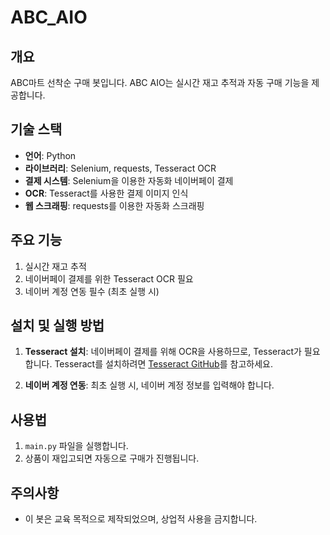 # ABC_AIO

## 개요
ABC마트 선착순 구매 봇입니다. ABC AIO는 실시간 재고 추적과 자동 구매 기능을 제공합니다.

## 기술 스택
- **언어**: Python
- **라이브러리**: Selenium, requests, Tesseract OCR
- **결제 시스템**: Selenium을 이용한 자동화 네이버페이 결제
- **OCR**: Tesseract를 사용한 결제 이미지 인식
- **웹 스크래핑**: requests를 이용한 자동화 스크래핑

## 주요 기능
1. 실시간 재고 추적
2. 네이버페이 결제를 위한 Tesseract OCR 필요
3. 네이버 계정 연동 필수 (최초 실행 시)

## 설치 및 실행 방법
1. **Tesseract 설치**: 네이버페이 결제를 위해 OCR을 사용하므로, Tesseract가 필요합니다. Tesseract를 설치하려면 [Tesseract GitHub](https://github.com/tesseract-ocr/tesseract)를 참고하세요.
   
2. **네이버 계정 연동**: 최초 실행 시, 네이버 계정 정보를 입력해야 합니다.

## 사용법
1. `main.py` 파일을 실행합니다.
2. 상품이 재입고되면 자동으로 구매가 진행됩니다.

## 주의사항
- 이 봇은 교육 목적으로 제작되었으며, 상업적 사용을 금지합니다.
